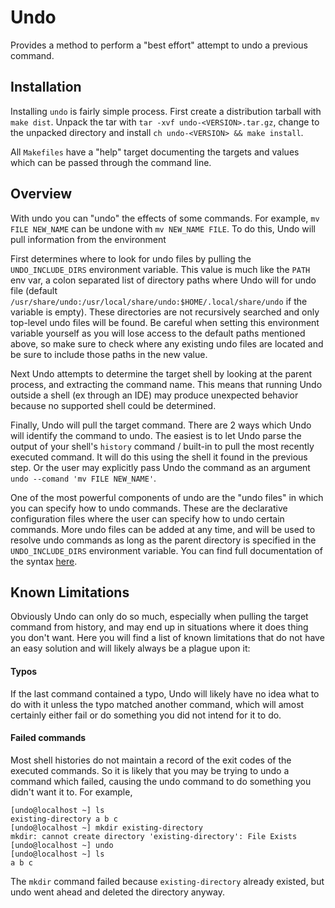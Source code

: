 # Undo
Provides a method to perform a "best effort" attempt to undo a previous command.

## Installation
Installing `undo` is fairly simple process. First create a distribution tarball with `make dist`. Unpack the tar with
`tar -xvf undo-<VERSION>.tar.gz`, change to the unpacked directory and install `ch undo-<VERSION> && make install`.

All `Makefiles` have a "help" target documenting the targets and values which can be passed through the command line.

## Overview
With undo you can "undo" the effects of some commands. For example, `mv FILE NEW_NAME` can be undone with `mv NEW_NAME
FILE`. To do this, Undo will pull information from the environment 

First determines where to look for undo files by pulling the `UNDO_INCLUDE_DIRS` environment variable. This value is
much like the `PATH` env var, a colon separated list of directory paths where Undo will for undo  file (default
`/usr/share/undo:/usr/local/share/undo:$HOME/.local/share/undo` if the variable is empty). These directories are not
recursively searched and only top-level undo files will be found. Be careful when setting this environment variable
yourself as you will lose access to the default paths mentioned above, so make sure to check where any existing undo
files are located and be sure to include those paths in the new value.

Next Undo attempts to determine the target shell by looking at the parent process, and extracting the command name. This
means that running Undo outside a shell (ex through an IDE) may produce unexpected behavior because no supported shell
could be determined.

Finally, Undo will pull the target command. There are 2 ways which Undo will identify the command to undo. The easiest
is to let Undo parse the output of your shell's `history` command / built-in to pull the most recently executed command.
It will do this using the shell it found in the previous step. Or the user may explicitly pass Undo the command as an
argument `undo --comand 'mv FILE NEW_NAME'`.

One of the most powerful components of undo are the "undo files" in which you can specify how to undo commands. These
are the declarative configuration files where the user can specify how to undo certain commands. More undo files can be
added at any time, and will be used to resolve undo commands as long as the parent directory is specified in the
`UNDO_INCLUDE_DIRS` environment variable. You can find full documentation of the syntax [here](/undos).

## Known Limitations
Obviously Undo can only do so much, especially when pulling the target command from history, and may end up in
situations where it does thing you don't want. Here you will find a list of known limitations that do not have an easy
solution and will likely always be a plague upon it:

#### Typos
If the last command contained a typo, Undo will likely have no idea what to do with it unless the typo matched another
command, which will amost certainly either fail or do something you did not intend for it to do.

#### Failed commands
Most shell histories do not maintain a record of the exit codes of the executed commands. So it is likely that you may
be trying to undo a command which failed, causing the undo command to do something you didn't want it to. For example,

```shell
[undo@localhost ~] ls
existing-directory a b c
[undo@localhost ~] mkdir existing-directory
mkdir: cannot create directory 'existing-directory': File Exists
[undo@localhost ~] undo
[undo@localhost ~] ls
a b c
```

The `mkdir` command failed because `existing-directory` already existed, but undo went ahead and deleted the directory
anyway.